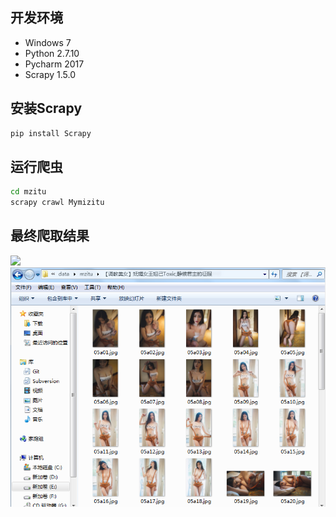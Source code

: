 ## 开发环境
* Windows 7
* Python 2.7.10
* Pycharm 2017
* Scrapy 1.5.0

## 安装Scrapy
```bash
pip install Scrapy
```
## 运行爬虫
 
```bash
cd mzitu
scrapy crawl Mymizitu
```
## 最终爬取结果
![](onw.PNG)
![](two.PNG)
